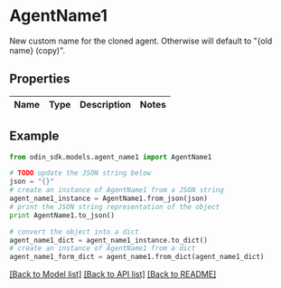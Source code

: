 # AgentName1

New custom name for the cloned agent. Otherwise will default to \"{old name} (copy)\".

## Properties

Name | Type | Description | Notes
------------ | ------------- | ------------- | -------------

## Example

```python
from odin_sdk.models.agent_name1 import AgentName1

# TODO update the JSON string below
json = "{}"
# create an instance of AgentName1 from a JSON string
agent_name1_instance = AgentName1.from_json(json)
# print the JSON string representation of the object
print AgentName1.to_json()

# convert the object into a dict
agent_name1_dict = agent_name1_instance.to_dict()
# create an instance of AgentName1 from a dict
agent_name1_form_dict = agent_name1.from_dict(agent_name1_dict)
```
[[Back to Model list]](../README.md#documentation-for-models) [[Back to API list]](../README.md#documentation-for-api-endpoints) [[Back to README]](../README.md)


